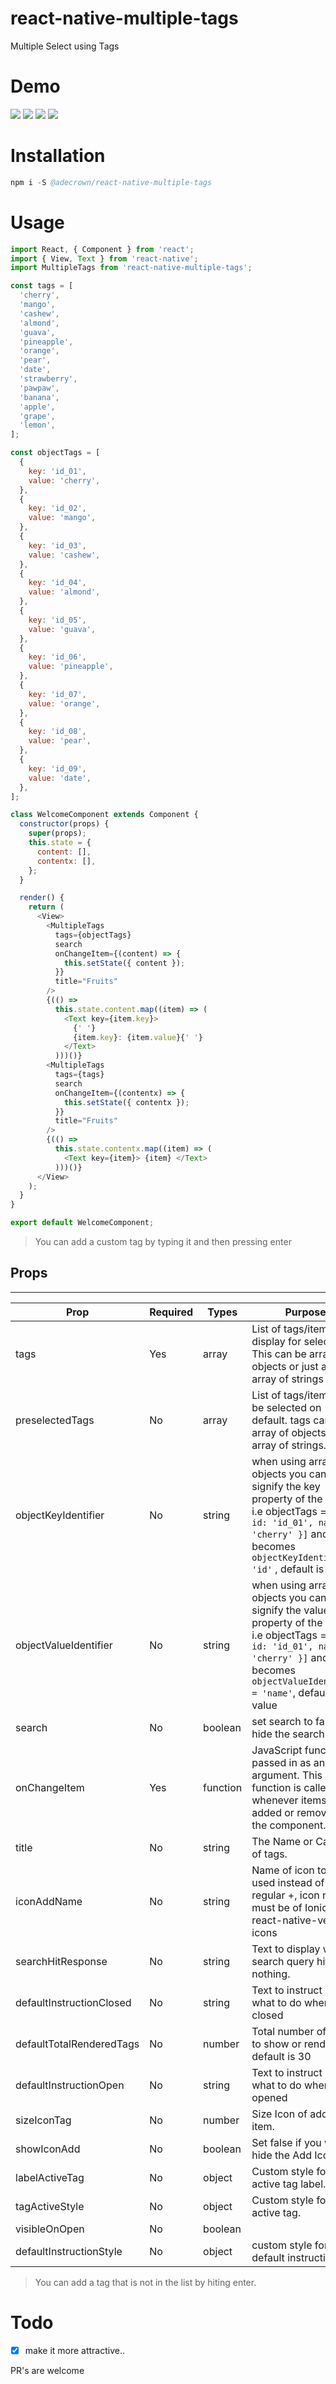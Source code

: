 # react-native-multiple-tags

Multiple Select using Tags

# Demo

 <img src="img/img-2.png" />
 <img src="img/gif_1.gif" /> 
 <img src="img/gif_2.gif" />
 <img src="img/img-1.png" />

# Installation

```s
npm i -S @adecrown/react-native-multiple-tags
```

# Usage

```js
import React, { Component } from 'react';
import { View, Text } from 'react-native';
import MultipleTags from 'react-native-multiple-tags';

const tags = [
  'cherry',
  'mango',
  'cashew',
  'almond',
  'guava',
  'pineapple',
  'orange',
  'pear',
  'date',
  'strawberry',
  'pawpaw',
  'banana',
  'apple',
  'grape',
  'lemon',
];

const objectTags = [
  {
    key: 'id_01',
    value: 'cherry',
  },
  {
    key: 'id_02',
    value: 'mango',
  },
  {
    key: 'id_03',
    value: 'cashew',
  },
  {
    key: 'id_04',
    value: 'almond',
  },
  {
    key: 'id_05',
    value: 'guava',
  },
  {
    key: 'id_06',
    value: 'pineapple',
  },
  {
    key: 'id_07',
    value: 'orange',
  },
  {
    key: 'id_08',
    value: 'pear',
  },
  {
    key: 'id_09',
    value: 'date',
  },
];

class WelcomeComponent extends Component {
  constructor(props) {
    super(props);
    this.state = {
      content: [],
      contentx: [],
    };
  }

  render() {
    return (
      <View>
        <MultipleTags
          tags={objectTags}
          search
          onChangeItem={(content) => {
            this.setState({ content });
          }}
          title="Fruits"
        />
        {(() =>
          this.state.content.map((item) => (
            <Text key={item.key}>
              {' '}
              {item.key}: {item.value}{' '}
            </Text>
          )))()}
        <MultipleTags
          tags={tags}
          search
          onChangeItem={(contentx) => {
            this.setState({ contentx });
          }}
          title="Fruits"
        />
        {(() =>
          this.state.contentx.map((item) => (
            <Text key={item}> {item} </Text>
          )))()}
      </View>
    );
  }
}

export default WelcomeComponent;
```

> You can add a custom tag by typing it and then pressing enter

## Props

---

| Prop                     | Required | Types    | Purpose                                                                                                                                                                                               |
| ------------------------ | -------- | -------- | ----------------------------------------------------------------------------------------------------------------------------------------------------------------------------------------------------- |
| tags                     | Yes      | array    | List of tags/items to display for selection. This can be array of objects or just an array of strings                                                                                                 |
| preselectedTags          | No       | array    | List of tags/items to be selected on default. tags can be array of objects or array of strings.                                                                                                       |
| objectKeyIdentifier      | No       | string   | when using array of objects you can signify the key property of the object i.e objectTags = `[{ id: 'id_01', name: 'cherry' }]` and that becomes `objectKeyIdentifier = 'id'` , default is key        |
| objectValueIdentifier    | No       | string   | when using array of objects you can signify the value property of the object i.e objectTags = `[{ id: 'id_01', name: 'cherry' }]` and that becomes `objectValueIdentifier = 'name'`, default is value |
| search                   | No       | boolean  | set search to false to hide the search bar.                                                                                                                                                           |
| onChangeItem             | Yes      | function | JavaScript function passed in as an argument. This function is called whenever items are added or removed in the component.                                                                           |
| title                    | No       | string   | The Name or Category of tags.                                                                                                                                                                         |
| iconAddName              | No       | string   | Name of icon to be used instead of the regular +, icon name must be of Ionicons in react-native-vector-icons                                                                                          |
| searchHitResponse        | No       | string   | Text to display when search query hits nothing.                                                                                                                                                       |
| defaultInstructionClosed | No       | string   | Text to instruct users what to do when closed                                                                                                                                                         |
| defaultTotalRenderedTags | No       | number   | Total number of tags to show or render, default is 30                                                                                                                                                 |
| defaultInstructionOpen   | No       | string   | Text to instruct users what to do when opened                                                                                                                                                         |
| sizeIconTag              | No       | number   | Size Icon of add (plus) item.                                                                                                                                                                         |
| showIconAdd              | No       | boolean  | Set false if you want hide the Add Icon.                                                                                                                                                              |
| labelActiveTag           | No       | object   | Custom style for active tag label.                                                                                                                                                                    |
| tagActiveStyle           | No       | object   | Custom style for active tag.                                                                                                                                                                          |
| visibleOnOpen            | No       | boolean  |
| defaultInstructionStyle  | No       | object   | custom style for default instructions                                                                                                                                                                 |

> You can add a tag that is not in the list by hiting enter.

# Todo

- [x] make it more attractive..

PR's are welcome
